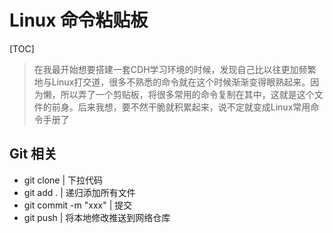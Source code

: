 # Linux 命令粘贴板

[TOC]

>  在我最开始想要搭建一套CDH学习环境的时候，发现自己比以往更加频繁地与Linux打交道，很多不熟悉的命令就在这个时候渐渐变得眼熟起来。因为懒，所以弄了一个剪贴板，将很多常用的命令复制在其中，这就是这个文件的前身。后来我想，要不然干脆就积累起来，说不定就变成Linux常用命令手册了

## Git 相关

* git clone	| 下拉代码
* git add . | 递归添加所有文件
* git commit -m "xxx" | 提交
* git push | 将本地修改推送到网络仓库

